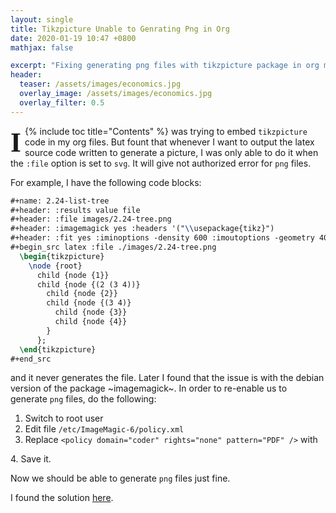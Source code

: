 ```yaml
---
layout: single
title: Tikzpicture Unable to Genrating Png in Org
date: 2020-01-19 10:47 +0800
mathjax: false

excerpt: "Fixing generating png files with tikzpicture package in org mode."
header:
  teaser: /assets/images/economics.jpg
  overlay_image: /assets/images/economics.jpg
  overlay_filter: 0.5
---
```

{% include toc title="Contents" %}
<span style = "display:block;
	float:left;
	font-family:Georgia;
	font-size: 310%;
	font-weight: bold;
	line-height: 90%;
	margin-right: 6px;
	margin-bottom:-2px;
	margin-top: 7px;">I</span> was trying to embed `tikzpicture` code in my org files. But fount that whenever I want to output the latex source code written to generate a picture, I was only able to do it when the `:file` option is set to `svg`. It will give not authorized error for `png` files.

For example, I have the following code blocks:
```latex
#+name: 2.24-list-tree
#+header: :results value file
#+header: :file images/2.24-tree.png 
#+header: :imagemagick yes :headers '("\\usepackage{tikz}") 
#+header: :fit yes :iminoptions -density 600 :imoutoptions -geometry 400
#+begin_src latex :file ./images/2.24-tree.png
  \begin{tikzpicture}
    \node {root}
      child {node {1}}
      child {node {(2 (3 4))}
        child {node {2}}
        child {node {(3 4)}
          child {node {3}}
          child {node {4}}
        }
      };
  \end{tikzpicture}
#+end_src
```

and it never generates the file. Later I found that the issue is with the debian version of the package ~imagemagick~. In order to re-enable us to generate `png` files, do the following:
1. Switch to root user
2. Edit file `/etc/ImageMagic-6/policy.xml`
3. Replace `<policy domain="coder" rights="none" pattern="PDF" />` with  
<policy domain="coder" rights="read|write" pattern="PDF" />
4. Save it.

Now we should be able to generate `png` files just fine.

I found the solution [here](https://emacs-china.org/t/org-tikz/8891/19 "Draw pictures in Org Mode with Tikz").
